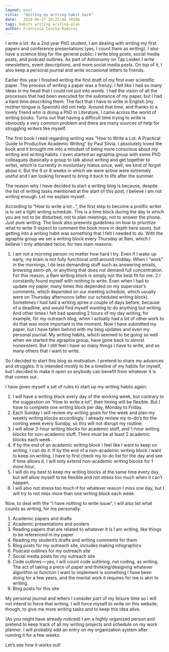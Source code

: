 ```yaml
---
layout: post
title:  "Getting my writing habit back"
date:   2018-06-27 20:25:48 +0200
tags: habits writing writing-plan
author: Francisca Concha-Ramírez
---
```


I write a lot. As a 2nd year PhD student, I am dealing with writing my first papers and conference presentations (yes, I count them as writing). I also have a science blog for the general public: I write blog posts, social media posts, and podcast outlines. As part of Astronomy on Tap Leiden I write newsletters, event descriptions, and more social media posts. On top of it, I also keep a personal journal and write occasional letters to friends.

Earlier this year I finished writing the first draft of my first ever scientific paper. The process of writing a paper was a frenzy: I felt like I had so many ideas in my head that I could not put into words. I had the vision of all the processes that had been executed for the substance of my paper, but I had a hard time describing them. The fact that I have to write in English (my mother tongue is Spanish) did not help. Around that time, and thanks to a lovely friend who is doing a PhD in Literature, I came across the world of writing books. Turns out that having a difficult time trying to write is obviously a very common problem and there are many sources of help for struggling writers like myself.

The first book I read regarding writing was “How to Write a Lot: A Practical Guide to Productive Academic Writing” by Paul Silvia. I absolutely loved the book and it brought me into a mindset of being more conscious about my writing and writing habits. I even started an agraphia group with some PhD colleagues (basically a group to talk about writing and get together to write), which is currently in involuntary hiatus since, well, we kind of forgot about it. But the 6 or 8 weeks in which we were active were extremely useful and I am looking forward to bring it back to life after the summer.

The reason why I have decided to start a writing blog is because, despite the list of writing tasks mentioned at the start of this post, I believe I am not writing enough. Let me explain myself.

According to “How to write a lot…”, the first step to become a prolific writer is to set a tight writing schedule. This is a time block during the day in which you are not to be disturbed, not to plan meetings, not to answer the phone. Just pure writing. The book also presents guidelines on how to prioritize what to write (I expect to comment the book more in depth here soon), but getting into a writing habit was something that I felt I needed to do. With the agraphia group we set a writing block every Thursday at 9am, which I believe I only attended twice, for two main reasons:

1. I am not a morning person no matter how hard I try. Even if I wake up early, my brain is not fully functional until around midday. When I “work” in the mornings, I do less demanding stuff such as answering emails, browsing astro-ph, or anything that does not demand full concentration. For this reason, a 9am writing block is simply not the best fit for me.
2.I constantly found myself with nothing to write. Even when I had to update my paper, many times this depended on my supervisor’s comments, which depended on our meeting schedule, which usually were on Thursday afternoons (after our scheduled writing block). Sometimes I had had a writing spree a couple of days before, because of a deadline, and would find myself wanting to do anything but writing. And other times I felt bad spending 2 hours of my day writing, for example, for my outreach blog, when I actually had a lot of other work to do that was more important in the moment.
Now I have submitted my paper, but I have fallen behind with my blog updates and even my personal journal. My writing habits, which seemed to be going so well when we started the agraphia group, have gone back to almost nonexistent. But I still feel I have so many things I have to write, and so many others that I want to write.

So I decided to start this blog as motivation. I pretend to share my advances and struggles. It is intended mostly to be a timeline of my habits for myself, but I decided to make it open so anybody can benefit from whatever it is that comes out.

I have given myself a set of rules to start up my writing habits again:

1. I will have a writing block every day of the working week, but contrary to the suggestion on “How to write a lot”, their timing will be flexible. But I have to complete one writing block per day, Monday to Friday.
2. Each Sunday I will review my writing goals for the week and plan my weekly writing blocks accordingly. I already review my to-do’s for the coming week every Sunday, so this will not disrupt my routine.
3. I will allow 2-hour writing blocks for academic stuff, and 1-hour writing blocks for non-academic stuff. There must be at least 2 academic blocks each week.
4. If by the end of an academic writing block I feel like I want to keep on writing, I can do it. If by the end of a non-academic writing block I want to keep on writing, I have to first check my to-do list for the day and see if time allows it. I will only extend non-academic writing blocks for 1 more hour.
5. I will do my best to keep my writing blocks at the same time every day, but will allow myself to be flexible and not stress too much when it can’t happen.
6. I will also not stress too much if for whatever reason I miss one day, but I will try to not miss more than one writing block each week.

Now, to deal with the “I have nothing to write issue”, I will also list what counts as writing, for me personally:

1. Academic papers and drafts
2. Academic presentations and posters
3. Reading papers that are related to whatever it is I am writing, like things to be referenced in my paper
4. Reading my student’s drafts and writing comments for them
5. Blog posts for my outreach site, includes making infographics
6. Podcast outlines for my outreach site
7. Social media posts for my outreach site
8. Code outlines — yes, I will count code outlining, not coding, as writing. The act of taking a piece of paper and thinking/designing whatever algorithm or function I want to implement is something I have been doing for a few years, and the mental work it requires for me is akin to writing.
9. Blog posts for this site

My personal journal and letters I consider part of my leisure time so I will not intend to force that writing. I will force myself to write on this website, though, to give me more writing tasks and to keep this idea alive.

(As you might have already noticed) I am a highly organized person and pretend to keep track of all my writing projects and schedule on my work planner. I will probably add an entry on my organization system after running it for a few weeks.

Let’s see how it works out!
